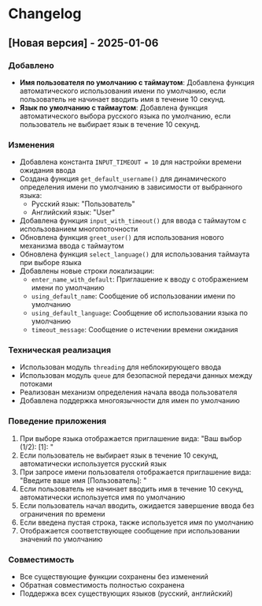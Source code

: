 # Changelog

## [Новая версия] - 2025-01-06

### Добавлено
- **Имя пользователя по умолчанию с таймаутом**: Добавлена функция автоматического использования имени по умолчанию, если пользователь не начинает вводить имя в течение 10 секунд.
- **Язык по умолчанию с таймаутом**: Добавлена функция автоматического выбора русского языка по умолчанию, если пользователь не выбирает язык в течение 10 секунд.

### Изменения
- Добавлена константа `INPUT_TIMEOUT = 10` для настройки времени ожидания ввода
- Создана функция `get_default_username()` для динамического определения имени по умолчанию в зависимости от выбранного языка:
  - Русский язык: "Пользователь"
  - Английский язык: "User"
- Добавлена функция `input_with_timeout()` для ввода с таймаутом с использованием многопоточности
- Обновлена функция `greet_user()` для использования нового механизма ввода с таймаутом
- Обновлена функция `select_language()` для использования таймаута при выборе языка
- Добавлены новые строки локализации:
  - `enter_name_with_default`: Приглашение к вводу с отображением имени по умолчанию
  - `using_default_name`: Сообщение об использовании имени по умолчанию
  - `using_default_language`: Сообщение об использовании языка по умолчанию
  - `timeout_message`: Сообщение о истечении времени ожидания

### Техническая реализация
- Использован модуль `threading` для неблокирующего ввода
- Использован модуль `queue` для безопасной передачи данных между потоками
- Реализован механизм определения начала ввода пользователя
- Добавлена поддержка многоязычности для имен по умолчанию

### Поведение приложения
1. При выборе языка отображается приглашение вида: "Ваш выбор (1/2): [1]: "
2. Если пользователь не выбирает язык в течение 10 секунд, автоматически используется русский язык
3. При запросе имени пользователя отображается приглашение вида: "Введите ваше имя [Пользователь]: "
4. Если пользователь не начинает вводить имя в течение 10 секунд, автоматически используется имя по умолчанию
5. Если пользователь начал вводить, ожидается завершение ввода без ограничения по времени
6. Если введена пустая строка, также используется имя по умолчанию
7. Отображается соответствующее сообщение при использовании значений по умолчанию

### Совместимость
- Все существующие функции сохранены без изменений
- Обратная совместимость полностью сохранена
- Поддержка всех существующих языков (русский, английский)
